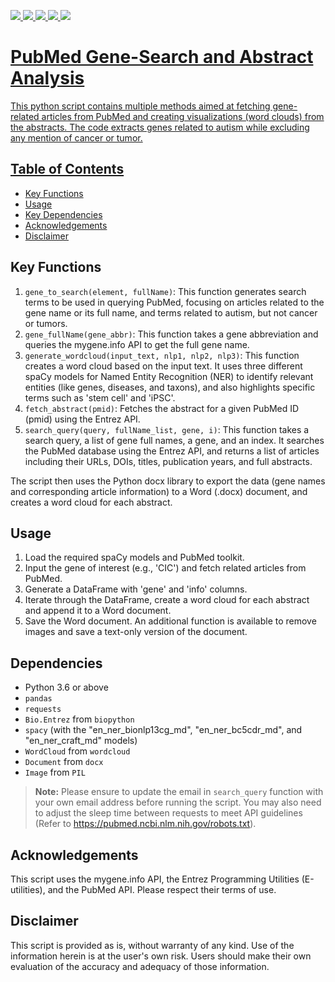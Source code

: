 <a href="https://allenai.github.io/scispacy/"><img src="https://img.shields.io/badge/SciSpacy-FFCA28?style=flat-square&logo=SciSpacy&logoColor=white"/>
<a href="https://biopython.org/docs/1.76/api/Bio.Entrez.html"><img src="https://img.shields.io/badge/BioPython.Entrez-33A0FF?style=flat-square&logo=BioPython-Entrez&logoColor=white"/> <a href="https://pubmed.ncbi.nlm.nih.gov/help/"><img src="https://img.shields.io/badge/PubMed.SearchGuide-E7E1E1?style=flat-square&logo=PubMed.SearchGuide&logoColor=black"/> <a href="https://python-docx.readthedocs.io/en/latest/"><img src="https://img.shields.io/badge/PythonDocx-B2FDFA?style=flat-square&logo=pythonDocx&logoColor=white"/> <a href="https://mygene.info/"><img src="https://img.shields.io/badge/MyGene.io-BCFDB2?style=flat-square&logo=MyGene.io&logoColor=white"/>

# PubMed Gene-Search and Abstract Analysis 

This python script contains multiple methods aimed at fetching gene-related articles from PubMed and creating visualizations (word clouds) from the abstracts. The code extracts genes related to autism while excluding any mention of cancer or tumor. 

## Table of Contents
- [Key Functions](#key-functions)
- [Usage](#usage)
- [Key Dependencies](#dependencies)
- [Acknowledgements](#acknowledgements)
- [Disclaimer](#disclaimer)

## Key Functions <a name = "key-functions"></a>
1. `gene_to_search(element, fullName)`: This function generates search terms to be used in querying PubMed, focusing on articles related to the gene name or its full name, and terms related to autism, but not cancer or tumors.
2. `gene_fullName(gene_abbr)`: This function takes a gene abbreviation and queries the mygene.info API to get the full gene name.
3. `generate_wordcloud(input_text, nlp1, nlp2, nlp3)`: This function creates a word cloud based on the input text. It uses three different spaCy models for Named Entity Recognition (NER) to identify relevant entities (like genes, diseases, and taxons), and also highlights specific terms such as 'stem cell' and 'iPSC'.
4. `fetch_abstract(pmid)`: Fetches the abstract for a given PubMed ID (pmid) using the Entrez API.
5. `search_query(query, fullName_list, gene, i)`: This function takes a search query, a list of gene full names, a gene, and an index. It searches the PubMed database using the Entrez API, and returns a list of articles including their URLs, DOIs, titles, publication years, and full abstracts.

The script then uses the Python docx library to export the data (gene names and corresponding article information) to a Word (.docx) document, and creates a word cloud for each abstract. 

## Usage <a name = "usage"></a>

1. Load the required spaCy models and PubMed toolkit.
2. Input the gene of interest (e.g., 'CIC') and fetch related articles from PubMed.
3. Generate a DataFrame with 'gene' and 'info' columns.
4. Iterate through the DataFrame, create a word cloud for each abstract and append it to a Word document.
5. Save the Word document. An additional function is available to remove images and save a text-only version of the document.

## Dependencies <a name = "dependencies"></a>

- Python 3.6 or above
- `pandas` 
- `requests`
- `Bio.Entrez` from `biopython`
- `spacy` (with the "en_ner_bionlp13cg_md", "en_ner_bc5cdr_md", and "en_ner_craft_md" models)
- `WordCloud` from `wordcloud`
- `Document` from `docx`
- `Image` from `PIL`

> **Note:** Please ensure to update the email in `search_query` function with your own email address before running the script. You may also need to adjust the sleep time between requests to meet API guidelines (Refer to https://pubmed.ncbi.nlm.nih.gov/robots.txt).  

## Acknowledgements <a name = "acknowledgements"></a>

This script uses the mygene.info API, the Entrez Programming Utilities (E-utilities), and the PubMed API. Please respect their terms of use. 

## Disclaimer <a name = "disclaimer"></a>

This script is provided as is, without warranty of any kind. Use of the information herein is at the user's own risk. Users should make their own evaluation of the accuracy and adequacy of those information.

